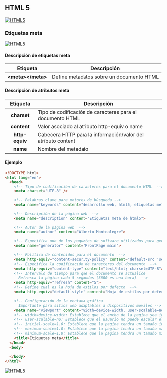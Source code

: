 ## HTML 5
[![HTML5](https://img.shields.io/badge/HTML5-F64A1D?style=for-the-badge&logo=HTML5&logoColor=white&labelColor=101010)](https://github.com/Alberto-mt/HTML5_CSS3/blob/main/Apuntes/HTML5/index.md)

### Etiquetas meta
[![HTML5](https://img.shields.io/badge/Etiquetas_meta-44c04c?style=for-the-badge&logo=HTML5&logoColor=white&labelColor=101010)](https://github.com/Alberto-mt/HTML5_CSS3/blob/main/Apuntes/HTML5/categories/Etiquetas_meta.md)

#### Descripción de etiquetas meta
| Etiqueta  | Descripción  |
|:-:|---|
| **\<meta\>\<\/meta\>**  | Define metadatos sobre un documento HTML  |

#### Descripción de atributos meta
| Etiqueta  | Descripción  |
|:-:|---|
| **charset**  | Tipo de codificación de caracteres para el documento HTML  |
| **content**  | Valor asociado al atributo http-equiv o name  |
| **http-equiv**  | Cabecera HTTP para la información/valor del atributo content  |
| **name**  | Nombre del metadato |

#### Ejemplo
```html
<!DOCTYPE html>
<html lang="en">
  <head>
    <!-- Tipo de codificación de caracteres para el documento HTML  -->
    <meta charset="UTF-8" />

    <!-- Palabras clave para motores de búsqueda -->
    <meta name="keywords" content="desarrollo web, html5, etiquetas meta">

    <!-- Descripción de la página web  -->
    <meta name="description" content="Etiquetas meta de html5">

    <!-- Autor de la página web  -->
    <meta name="author" content="Alberto Montealegre">

    <!-- Especifica uno de los paquetes de software utilizados para generar el documento (no se utiliza en páginas creadas a mano) -->
    <meta name="generator" content="FrontPage main">

    <!-- Política de contenidos para el documento  -->
    <meta http-equiv="content-security-policy" content="default-src 'self'">
    <!-- Especifica la codificación de caracteres del documento  -->
    <meta http-equiv="content-type" content="text/html; charset=UTF-8">
    <!-- Intervalo de tiempo para que el documento se actualice
      Refresca la página cada 5 segundos (3600 es una hora)  -->
    <meta http-equiv="refresh" content="5">
    <!-- Define cual es la hoja de estilos por defecto  -->
    <meta http-equiv="default-style" content="Hoja de estilos por defecto">

    <!-- Configuración de la ventana gráfica
      Importante para sitios web adaptables a dispositivos moviles -->
    <meta name="viewport" content="width=device-width, user-scalable=no, initial-scale=1.0, maximum-scale=1.0, minimum-scale=1.0">
    <!-- width=device-width: Establece que el ancho de la pagina sea igual al del dispositivo -->
    <!-- user-scalable=no: Establece que el usuario no puede escalar el sitio web -->
    <!-- initial-scale=1.0: Establece que la pagina tendra un tamaño inicial de 1  -->
    <!-- maximum-scale=1.0: Establece que la pagina tendra un tamaño maximo de 1  -->
    <!-- minimum-scale=1.0: Establece que la pagina tendra un tamaño minimo de 1  -->
    <title>Etiquetas meta</title>
  </head>
  <body>
    
  </body>
</html>
```

[![HTML5](https://img.shields.io/badge/Etiquetas_meta-44c04c?style=for-the-badge&label=&#9650;&logoColor=white&labelColor=101010)](https://github.com/Alberto-mt/HTML5_CSS3/blob/main/Apuntes/HTML5/categories/Etiquetas_meta.md)
